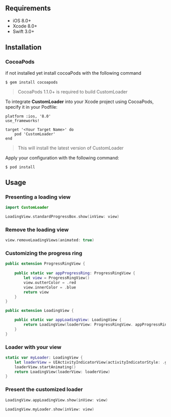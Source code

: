 ## Requirements
* iOS 8.0+
* Xcode 8.0+
* Swift 3.0+

## Installation
### CocoaPods
if not installed yet install cocoaPods with the following command

```
$ gem install cocoapods
```

> CocoaPods 1.1.0+ is required to build CustomLoader

To integrate **CustomLoader** into your Xcode project using CocoaPods, specify it in your Podfile:

```
platform :ios, '8.0'
use_frameworks!

target '<Your Target Name>' do
    pod 'CustomLoader'
end

```

> This will install the latest version of CustomLoader

Apply your configuration with the following command:

```
$ pod install
```

## Usage
### Presenting a loading view
```swift
import CustomLoader

LoadingView.standardProgressBox.show(inView: view)
```

### Remove the loading view
```swift
view.removeLoadingViews(animated: true)
```

### Customizing the progress ring
```swift
public extension ProgressRingView {
    
    public static var appProgressRing: ProgressRingView {
        let view = ProgressRingView()
        view.outterColor = .red
        view.innerColor = .blue
        return view
    }
}

public extension LoadingView {

    public static var appLoadingView: LoadingView {
        return LoadingView(loaderView: ProgressRingView. appProgressRing)
    }
}

```
### Loader with your view
```swift
static var myLoader: LoadingView {
    let loaderView = UIActivityIndicatorView(activityIndicatorStyle: .gray)
    loaderView.startAnimating()
    return LoadingView(loaderView: loaderView)
}
```

### Present the customized loader
```swift
LoadingView.appLoadingView.show(inView: view)
```
```swift
LoadingView.myLoader.show(inView: view)
```


